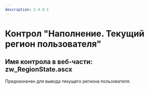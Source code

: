 ```yaml
---
description: 2.4.9.1
---
```


# Контрол "Наполнение. Текущий регион пользователя"

## Имя контрола в веб-части: zw\_RegionState.ascx

Предназначен для вывода текущего региона пользователя.

